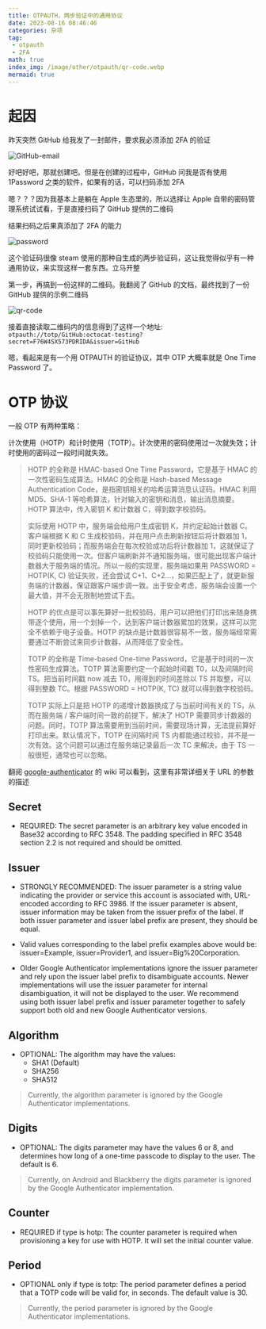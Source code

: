 ```yaml
---
title: OTPAUTH，两步验证中的通用协议
date: 2023-08-16 08:46:46
categories: 杂项
tag:
 - otpauth
 - 2FA
math: true
index_img: /image/other/otpauth/qr-code.webp
mermaid: true
---
```


# 起因

昨天突然 GitHub 给我发了一封邮件，要求我必须添加 2FA 的验证

![GitHub-email](/image/other/otpauth/github-email.webp)

好吧好吧，那就创建吧。但是在创建的过程中，GitHub 问我是否有使用 1Password 之类的软件，如果有的话，可以扫码添加 2FA

嗯？？？因为我基本上是躺在 Apple 生态里的，所以选择让 Apple 自带的密码管理系统试试看，于是直接扫码了 GitHub 提供的二维码

结果扫码之后果真添加了 2FA 的能力

![password](/image/other/otpauth/password.webp)

这个验证码很像 steam 使用的那种自生成的两步验证码，这让我觉得似乎有一种通用协议，来实现这样一套东西。立马开整

第一步，再搞到一份这样的二维码。我翻阅了 GitHub 的文档，最终找到了一份 GitHub 提供的示例二维码

![qr-code](/image/other/otpauth/qr-code.webp)

接着直接读取二维码内的信息得到了这样一个地址: `otpauth://totp/GitHub:octocat-testing?secret=F76W4SX573PDRIDA&issuer=GitHub`

嗯，看起来是有一个用 OTPAUTH 的验证协议，其中 OTP 大概率就是 One Time Password 了。

# OTP 协议

一般 OTP 有两种策略：

计次使用（HOTP）和计时使用（TOTP）。计次使用的密码使用过一次就失效；计时使用的密码过一段时间就失效。

> HOTP 的全称是 HMAC-based One Time Password，它是基于 HMAC 的一次性密码生成算法。HMAC 的全称是 Hash-based Message Authentication Code，是指密钥相关的哈希运算消息认证码。HMAC 利用 MD5、SHA-1 等哈希算法，针对输入的密钥和消息，输出消息摘要。HOTP 算法中，传入密钥 K 和计数器 C，得到数字校验码。
>
> 实际使用 HOTP 中，服务端会给用户生成密钥 K，并约定起始计数器 C。客户端根据 K 和 C 生成校验码，并在用户点击刷新按钮后将计数器加 1，同时更新校验码；而服务端会在每次校验成功后将计数器加 1，这就保证了校验码只能使用一次。但客户端刷新并不通知服务端，很可能出现客户端计数器大于服务端的情况。所以一般的实现里，服务端如果用 PASSWORD = HOTP(K, C) 验证失败，还会尝试 C+1、C+2...，如果匹配上了，就更新服务端的计数器，保证跟客户端步调一致。出于安全考虑，服务端会设置一个最大值，并不会无限制地尝试下去。
>
> HOTP 的优点是可以事先算好一批校验码，用户可以把他们打印出来随身携带逐个使用，用一个划掉一个，达到客户端计数器累加的效果，这样可以完全不依赖于电子设备。HOTP 的缺点是计数器很容易不一致，服务端经常需要通过不断尝试来同步计数器，从而降低了安全性。
>
> TOTP 的全称是 Time-based One-time Password，它是基于时间的一次性密码生成算法。TOTP 算法需要约定一个起始时间戳 T0，以及间隔时间 TS。把当前时间戳 now 减去 T0，用得到的时间差除以 TS 并取整，可以得到整数 TC。根据 PASSWORD = HOTP(K, TC) 就可以得到数字校验码。
>
> TOTP 实际上只是把 HOTP 的递增计数器换成了与当前时间有关的 TS，从而在服务端 / 客户端时间一致的前提下，解决了 HOTP 需要同步计数器的问题。同时，TOTP 算法需要用到当前时间，需要现场计算，无法提前算好打印出来。默认情况下，TOTP 在间隔时间 TS 内都能通过校验，并不是一次有效。这个问题可以通过在服务端记录最后一次 TC 来解决，由于 TS 一般很短，通常也可以忽略。

翻阅 [google-authenticator](https://github.com/google/google-authenticator/wiki/Key-Uri-Format) 的 wiki 可以看到，这里有非常详细关于 URL 的参数的描述

## Secret

- REQUIRED: The secret parameter is an arbitrary key value encoded in Base32 according to RFC 3548. The padding specified in RFC 3548 section 2.2 is not required and should be omitted.

## Issuer

- STRONGLY RECOMMENDED: The issuer parameter is a string value indicating the provider or service this account is associated with, URL-encoded according to RFC 3986. If the issuer parameter is absent, issuer information may be taken from the issuer prefix of the label. If both issuer parameter and issuer label prefix are present, they should be equal.

- Valid values corresponding to the label prefix examples above would be: issuer=Example, issuer=Provider1, and issuer=Big%20Corporation.

- Older Google Authenticator implementations ignore the issuer parameter and rely upon the issuer label prefix to disambiguate accounts. Newer implementations will use the issuer parameter for internal disambiguation, it will not be displayed to the user. We recommend using both issuer label prefix and issuer parameter together to safely support both old and new Google Authenticator versions.

## Algorithm

- OPTIONAL: The algorithm may have the values:
    - SHA1 (Default)
    - SHA256
    - SHA512

> Currently, the algorithm parameter is ignored by the Google Authenticator implementations.

## Digits

- OPTIONAL: The digits parameter may have the values 6 or 8, and determines how long of a one-time passcode to display to the user. The default is 6.

> Currently, on Android and Blackberry the digits parameter is ignored by the Google Authenticator implementation.

## Counter

- REQUIRED if type is hotp: The counter parameter is required when provisioning a key for use with HOTP. It will set the initial counter value.

## Period

- OPTIONAL only if type is totp: The period parameter defines a period that a TOTP code will be valid for, in seconds. The default value is 30.

> Currently, the period parameter is ignored by the Google Authenticator implementations.
